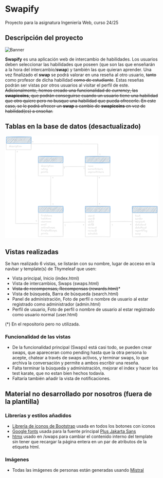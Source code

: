 # Swapify
Proyecto para la asignatura Ingeniería Web, curso 24/25

## Descripción del proyecto
![Banner](/src/main/resources/static/img/github/banner.png)

**Swapify** es una aplicación web de intercambio de habilidades. Los usuarios deben seleccionar las habilidades que poseen (que son las que enseñarán a la hora del intercambio/**swap**) y también las que quieran aprender. Una vez finalizado el **swap** se podrá valorar en una reseña al otro usuario, ~~tanto~~ como profesor de dicha habilidad ~~como de estudiante~~. Estas reseñas podrán ser vistas por otros usuarios al visitar el perfil de este. ~~Adicionalmente, hemos creado una funcionalidad de _currency_, las **swapicoins**, que podrán conseguirse cuando un usuario tiene una habilidad que otro quiere pero no busque una habilidad que pueda ofrecerle. En este caso, se le podrá ofrecer un **swap** a cambio de **swapicoins** en vez de habilidad(es) a enseñar.~~

## Tablas en la base de datos (desactualizado)

![Diagrama de la base de datos](/src/main/resources/static/img/github/bd.png)

## Vistas realizadas
Se han realizado 6 vistas, se listarán con su nombre, lugar de acceso en la navbar y template(s) de Thymeleaf que usen:
- Vista principal, Inicio (index.html)
- Vista de intercambios, Swaps (swaps.html)
- ~~Vista de recompensas, Recompensas (rewards.html)~~*
- Vista de búsqueda, Barra de búsqueda (search.html)
- Panel de administración, Foto de perfil o nombre de usuario al estar registrado como administrador (admin.html)
- Perfil de usuario, Foto de perfil o nombre de usuario al estar registrado como usuario normal (user.html)

(*) En el repositorio pero no utilizada.

### Funcionalidad de las vistas
- De la funcionalidad principal (Swaps) está casi todo, se pueden crear swaps, que apareceran como pending hasta que la otra persona lo acepte, chatear a través de swaps activos, y terminar swaps, lo que archiva la conversación y permite a ambos escribir una reseña.
- Falta terminar la búsqueda y administración, mejorar el index y hacer los test karate, que no estan bien hechos todavía.
- Faltaría también añadir la vista de notificaciones.

## Material no desarrollado por nosotros (fuera de la plantilla)
### Librerías y estilos añadidos
  - [Librería de iconos de Bootstrap](https://icons.getbootstrap.com/) usada en todos los botones con iconos
  - [Google fonts](https://fonts.google.com/) usada para la fuente principal [Plus Jakarta Sans](https://fonts.google.com/specimen/Plus+Jakarta+Sans/license)
  - [htmx](https://htmx.org/)  usado en /swaps para cambiar el contenido interno del template sin tener que recargar la página entera en un par de atributos de la etiqueta html.

### Imágenes
  - Todas las imágenes de personas están generadas usando [Mistral](https://mistral.ai)
